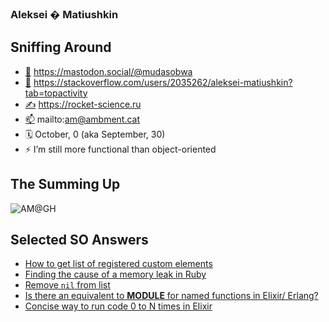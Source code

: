 ### Aleksei � Matiushkin 

## Sniffing Around

- [🐘](https://mastodon.social/@mudasobwa) https://mastodon.social/@mudasobwa
- [📒](https://stackoverflow.com/users/2035262/aleksei-matiushkin?tab=topactivity) https://stackoverflow.com/users/2035262/aleksei-matiushkin?tab=topactivity
- [✍](https://rocket-science.ru) https://rocket-science.ru
- [📫](mailto:am@ambment.cat) mailto:am@ambment.cat
- 🗓️ October, 0 (aka September, 30)
- ⚡ I’m still more functional than object-oriented

## The Summing Up

![AM@GH](https://github-readme-stats.vercel.app/api/?username=am-kantox&show_icons=true&title_color=fff&icon_color=35a8df&text_color=9f9f9f&bg_color=151515)

## Selected SO Answers

- [How to get list of registered custom elements](https://stackoverflow.com/questions/27334365/how-to-get-list-of-registered-custom-elements/28210364#28210364)
- [Finding the cause of a memory leak in Ruby](https://stackoverflow.com/questions/20385767/finding-the-cause-of-a-memory-leak-in-ruby/20608455#20608455)
- [Remove `nil` from list](https://stackoverflow.com/questions/46339815/elixir-remove-nil-from-list/46339957#46339957)
- [Is there an equivalent to __MODULE__ for named functions in Elixir/ Erlang?](https://stackoverflow.com/questions/47281111/is-there-an-equivalent-to-module-for-named-functions-in-elixir-erlang/47281157#47281157)
- [Concise way to run code 0 to N times in Elixir](https://stackoverflow.com/questions/47818241/concise-way-to-run-code-0-to-n-times-in-elixir/47818344#47818344)

